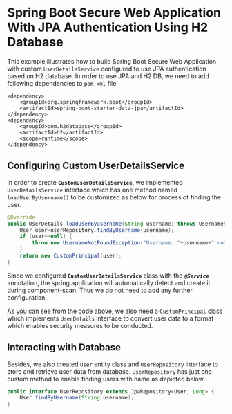 # Spring Boot Secure Web Application With JPA Authentication Using H2 Database

This example illustrates how to build Spring Boot Secure Web Application with custom `UserDetailsService` configured to use JPA authentication based on H2 database. In order to use JPA and H2 DB, we need to add following dependencies to `pom.xml` file.

```maven
<dependency>
    <groupId>org.springframework.boot</groupId>
    <artifactId>spring-boot-starter-data-jpa</artifactId>
</dependency>
<dependency>
    <groupId>com.h2database</groupId>
    <artifactId>h2</artifactId>
    <scope>runtime</scope>
</dependency>
```

## Configuring Custom UserDetailsService

In order to create **`CustomUserDetailsService`**, we implemented `UserDetailsService` interface which has one method named `loadUserByUsername()` to be customized as below for process of finding the user.

```java
@Override
public UserDetails loadUserByUsername(String username) throws UsernameNotFoundException {
    User user=userRepository.findByUsername(username);
    if (user==null) {
        throw new UsernameNotFoundException("Username: "+username+" not found on repository ");
    }
    return new CustomPrincipal(user);
}
```

Since we configured **`CustomUserDetailsService`** class with the ***`@Service`*** annotation, the spring application will automatically detect and create it during component-scan. Thus we do not need to add any further configuration.

As you can see from the code above, we also need a `CustomPrincipal` class which implements `UserDetails` interface to convert user data to a format which enables security measures to be conducted.

## Interacting with Database

Besides, we also created `User` entity class and `UserRepository` interface to store and retrieve user data from database. `UserRepository` has just one custom method to enable finding users with name as depicted below.

```java
public interface UserRepository extends JpaRepository<User, Long> {
    User findByUsername(String username);
}

```
